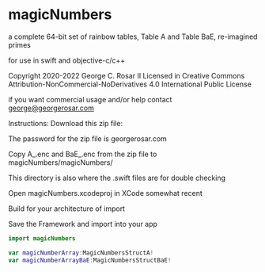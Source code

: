 # magicNumbers
 
a complete 64-bit set of rainbow tables, Table A and Table BaE, re-imagined primes

for use in swift and objective-c/c++

Copyright 2020-2022 George C. Rosar II
Licensed in Creative Commons Attribution-NonCommercial-NoDerivatives 4.0 International Public License

if you want commercial usage and/or help contact george@georgerosar.com


Instructions:
Download this zip file:


The password for the zip file is georgerosar.com

Copy A_.enc and BaE_.enc from the zip file to magicNumbers/magicNumbers/ 

This directory is also where the .swift files are for double checking

Open magicNumbers.xcodeproj in XCode somewhat recent

Build for your architecture of import

Save the Framework and import into your app

```swift
import magicNumbers
```

```swift
var magicNumberArray:MagicNumbersStructA!
var magicNumberArrayBaE:MagicNumbersStructBaE!
```
